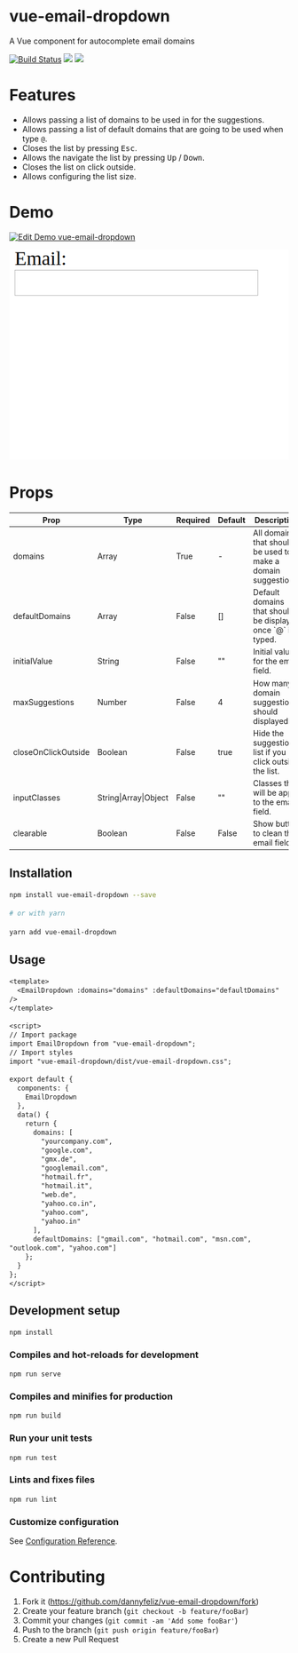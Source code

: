 # vue-email-dropdown

A Vue component for autocomplete email domains

[![Build Status](https://travis-ci.org/DannyFeliz/vue-email-dropdown.svg?branch=master)](https://travis-ci.org/DannyFeliz/vue-email-dropdown)
[<img src="https://img.shields.io/npm/dt/vue-email-dropdown.svg">](https://www.npmjs.com/package/vue-email-dropdown)
[<img src="https://img.shields.io/npm/v/vue-email-dropdown.svg">](https://www.npmjs.com/package/vue-email-dropdown)

# Features

- Allows passing a list of domains to be used in for the suggestions.
- Allows passing a list of default domains that are going to be used when type `@`.
- Closes the list by pressing <kbd>Esc</kbd>.
- Allows the navigate the list by pressing <kbd>Up</kbd> / <kbd>Down</kbd>.
- Closes the list on click outside.
- Allows configuring the list size.

# Demo

[![Edit Demo vue-email-dropdown](https://codesandbox.io/static/img/play-codesandbox.svg)](https://codesandbox.io/s/vue-template-lrkul?fontsize=14)

![Demo](https://raw.githubusercontent.com/DannyFeliz/vue-email-dropdown/master/demo/demo-documentation.gif)

# Props

<table>
    <thead>
    <tr>
        <th>Prop</th>
        <th>Type</th>
        <th>Required</th>
        <th>Default</th>
        <th>Description</th>
    </tr>
    </thead>
    <tbody>
    <tr>
        <td>domains</td>
        <td>Array</td>
        <td>True</td>
        <td>-</td>
        <td>All domains that should be used to make a domain suggestions.</td>
    </tr>
    <tr>
        <td>defaultDomains</td>
        <td>Array</td>
        <td>False</td>
        <td>[]</td>
        <td>Default domains that should be displayed once `@` is typed.</td>
    </tr>
    <tr>
        <td>initialValue</td>
        <td>String</td>
        <td>False</td>
        <td>""</td>
        <td>Initial value for the email field.</td>
    </tr>
    <tr>
        <td>maxSuggestions</td>
        <td>Number</td>
        <td>False</td>
        <td>4</td>
        <td>How many domain suggestions should displayed.</td>
    </tr>
    <tr>
        <td>closeOnClickOutside</td>
        <td>Boolean</td>
        <td>False</td>
        <td>true</td>
        <td>Hide the suggestion list if you click outside the list.</td>
    </tr>
    <tr>
        <td>inputClasses</td>
        <td>String|Array|Object</td>
        <td>False</td>
        <td>""</td>
        <td>Classes that will be apply to the email field.</td>
    </tr>
    <tr>
        <td>clearable</td>
        <td>Boolean</td>
        <td>False</td>
        <td>False</td>
        <td>Show button to clean the email field.</td>
    </tr>
    </tbody>
</table>

## Installation

```bash
npm install vue-email-dropdown --save

# or with yarn

yarn add vue-email-dropdown
```

## Usage

```vue
<template>
  <EmailDropdown :domains="domains" :defaultDomains="defaultDomains" />
</template>

<script>
// Import package
import EmailDropdown from "vue-email-dropdown";
// Import styles
import "vue-email-dropdown/dist/vue-email-dropdown.css";

export default {
  components: {
    EmailDropdown
  },
  data() {
    return {
      domains: [
        "yourcompany.com",
        "google.com",
        "gmx.de",
        "googlemail.com",
        "hotmail.fr",
        "hotmail.it",
        "web.de",
        "yahoo.co.in",
        "yahoo.com",
        "yahoo.in"
      ],
      defaultDomains: ["gmail.com", "hotmail.com", "msn.com", "outlook.com", "yahoo.com"]
    };
  }
};
</script>
```

## Development setup

```
npm install
```

### Compiles and hot-reloads for development

```
npm run serve
```

### Compiles and minifies for production

```
npm run build
```

### Run your unit tests

```
npm run test
```

### Lints and fixes files

```
npm run lint
```

### Customize configuration

See [Configuration Reference](https://cli.vuejs.org/config/).

# Contributing

1. Fork it (<https://github.com/dannyfeliz/vue-email-dropdown/fork>)
2. Create your feature branch (`git checkout -b feature/fooBar`)
3. Commit your changes (`git commit -am 'Add some fooBar'`)
4. Push to the branch (`git push origin feature/fooBar`)
5. Create a new Pull Request
